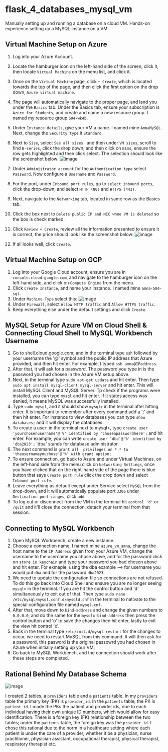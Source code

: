 # flask_4_databases_mysql_vm
Manually setting up and running a database on a cloud VM. Hands-on experience setting up a MySQL instance on a VM

## Virtual Machine Setup on Azure 
1. Log into your Azure Account.
2. Locate the hamburger icon on the left-hand side of the screen, click it, then locate `Virtual Machine` on the menu list, and click it.
3. Once on the `Virtual Machine` page, click `+ Create`, which is located towards the top of the page, and then click the first option on the drop down, `Azure virtual machine`.
4. The page will automatically navigate to the proper page, and land you under the `Basics` tab. Under the Basics tab, ensure your subscription is `Azure for Students`, and create and name a new resouce group. I named my resource group `504-wk4b`.
5. Under `Instance details`, give your VM a name. I named mine `AmnaMySQL`. Next, change the `Security type` it `Standard`.
6. Next to `Size`, select `See all sizes ` and then under `VM sizes`, scroll to find `B-series`, click the drop down, and then click on `B1ms`, ensure the row gets highlighted and then click select. The selection should look like the screenshot below: ![image](https://github.com/amnasyed1/flask_4_databases_mysql_vm/assets/123895397/dde4468c-a04c-46cf-b67b-c50ec843f23a)
7. Under `Administrator account` for the `Authentication type` select `Password`. Now configure a `Username` and `Password`.
8. For the port, under `Inbound port rules`, go to `select inbound ports`, click the drop-down, and select `HTTP (80)` and `HTTPS (443)`.
9. Next, navigate to the `Networking` tab, located in same row as the Basics tab.
10. Click the box next to `Delete public IP and NIC whne VM is deleted` so the box is check marked.
11. Click `Review + Create`, review all the information presented to ensure it is correct, the price should look like the screenshot below: ![image](https://github.com/amnasyed1/flask_4_databases_mysql_vm/assets/123895397/03c31aae-89c3-4fb7-ac4d-d43e5567c04b)

12. If all looks well, click `Create`.
## Virtual Machine Setup on GCP
1. Log into your Google Cloud account, ensure you are in `console.cloud.google.com`, and navigate to the hamburger icon on the left-hand side, and click on `Compute Engine` from the menu.
2. Click `Create Instance`, and name your instance. I named mine `amna-504-sql`.
3. Under `Machine Type` select this: ![image](https://github.com/amnasyed1/flask_4_databases_mysql_vm/assets/123895397/5d755272-ad94-49a3-b463-bc314572aee7)
4. Under `Firewall`, select  `Allow HTTP traffic` and `Allow HTTPS traffic`.
5. Keep everything else under the default settings and click `Create`.

## MySQL Setup for Azure VM on Cloud Shell & Connecting Cloud Shell to MySQL Workbench Username
1. Go to shell.cloud.google.com, and in the terminal type `ssh` followed by your username the '@' symbol and the public IP address that Azure provided, and then hit enter. For example, I typed `ssh amna@IPaddress`. 
2. After that, it will ask for a password. The password you type in is the password you had chosen in the Azure VM setup above.
3. Next, in the terminal type `sudo apt-get update` and hit enter. Then type `sudo apt install mysql-client mysql-server` and hit enter. This will install MySQL Client and MySQL Server. Tp check if the programs were installed, you can type `mysql` and hit enter. If it states access was denied, it means MySQL was successfully installed.
4. Type `sudo mysql`, and it should show `mysql>` in the terminal after hitting enter. It is important to remember after every command add a ';' and then hit enter. For instance to view databases you can type `show databases;` and it will display the databases.
5. To create a user: in the terminal next to mysql>, type `create user 'yourchosenusername'@'%' identified by 'choseapasswordhere';` and hit enter. For example, you can write `create user 'dba'@'%' identified by 'dba2023';` 'dba' stands for database administrator.
6. The next command is `grant all  privileges on *.* to 'theusernameyouchose'@'%' with grant option;`
7. To ensure connection, go back to Azure and under Virtual Machines, on the left-hand side from the menu click on `Networking Settings`, once you have clicked that on the right-hand side of the page there is blue button that says `Create port rule` click the drop down and select `Inbound port rule`.
8. Leave everything as default except under Service select `MySQL` from the drop-down, and it will automatically populate port `3306` under `Destination port ranges`, click `add`.
9. To log out or disconnect from the VM in the terminal hit `control 'd'` or `/quit` and it'll close the connection, detach your terminal from that session. 

## Connecting to MySQL Workbench 
1. Open MySQL Workbench, create a new instance.
2. Choose a connection name, I named mine `azure_vm_amna`, change the host name to the `IP Address` given from your Azure VM, change the username to the username you chose above, and for the password click on `store in keychain` and type your password you had chosen above and hit enter. For exmaple, using the dba example --> for username you would put `dba` and for the password `dba2023`.
3. We need to update the configuration file so connections are not refused. To do this go back into Cloud Shell and ensure you are no longer seeing `mysql>` in the terminal. If you are hit the control button and 'd' simultaneously to exit out of that. Then type `sudo nano /etc/mysql/mysql.conf.d/mysqld.cnf` in the terminal to nativate to the special configuration file named `mysql.cnf`.
4. After that, move down to `bind-address` and change the given numbers to `0.0.0.0`, and do the same for the `mysqlx-bind-address` then press the control button and 'o' to save the changes then hit enter, lastly to exit the view hit control 'x'.
5. Back in the terminal type `/etc/init.d/mysql restart` for the changes to occur, we need to restart MySQL from this command. It will then ask for a password, this pasword is the original passowrd you had chosen in Azure when initially setting up your VM. 
6. Go back to MySQL Workbench, and the connection should work after these steps are completed.

## Rational Behind My Database Schema
![image](https://github.com/amnasyed1/flask_4_databases_mysql_vm/assets/123895397/ff1198ca-a459-4366-8d4d-b4a1f955d966)

I created 2 tables, a `providers` table and a `patients` table. In my `providers` table the primary key (PK) is `provider_id`. In the `patients` table, the PK is `patient_id`. I made the PKs the patient and provider ids, due to each individual having their own unique ID numbers, which would allow for easy identification. There is a foreign key (FK) relationship between the two tables; under the `patients` table, the foreign key was the `provider_id`. I chose this rational due to the norm in a healthcare setting where each patient is under the care of a provider, whether it be a physician, nurse practitioner, physician assistant, occupational therapist, physical therapist, respiratory therapist etc. 
